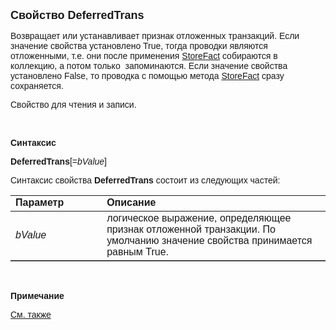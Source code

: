 <html>
<head>
<title>DeferredTrans</title>
</head>

<body>

<p><font size="4" face="Arial"><strong>Свойство DeferredTrans</strong></font></p>

<p><font face="Arial">Возвращает или устанавливает признак отложенных 
транзакций. Если значение свойства установлено True, тогда проводки являются 
отложенными, т.е. они после применения <a href="../../ASDOC/StoreFact.html">
StoreFact</a> собираются в коллекцию, а потом только&nbsp; запоминаются. Если 
значение свойства установлено False, то проводка с помощью метода <a href="../../ASDOC/StoreFact.html">
StoreFact</a> сразу сохраняется. </font></p>

<p><font face="Arial">Свойство для чтения и записи.</font></p>

<p class="label">&nbsp;</p>

<p class="label"><font face="Arial"><b>Синтаксис</b></font></p>

<p><font face="Arial"><strong>DeferredTrans</strong>[=<em>bValue</em>]</font></p>

<p><font face="Arial">Синтаксис свойства <strong>DeferredTrans</strong>
состоит из следующих частей:</font></p>

<table border="1" cellPadding="5" cols="2" frame="below" rules="rows">
<TBODY>
  <tr vAlign="top">
    <td class="label" width="29%"><font face="Arial"><b>Параметр</b></font></td>
    <td class="label" width="71%"><font face="Arial"><strong>Описание</strong></font></td>
  </tr>
  <tr>
    <td width="29%"><font face="Arial"><em>bValue</em></font></td>
    <td width="71%"><font face="Arial">логическое выражение, 
	определяющее признак отложенной транзакции. По умолчанию значение свойства 
	принимается равным True.</font></td>
  </tr>
</table>

<p class="label">&nbsp;</p>

<p class="label"><b><font face="Arial">Примечание</font></b></p>

<p class="label"><a href="../../../functions.html"><font face="Arial">
См. также</font></a></p>
</body>
</html>
